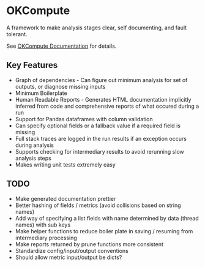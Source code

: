 # OKCompute
A framework to make analysis stages clear, self documenting, and fault tolerant.

See [OKCompute Documentation](http://okcompute.swiftnav.com/) for details.

## Key Features

 * Graph of dependencies - Can figure out minimum analysis for set of outputs, or diagnose missing inputs
 * Minimum Boilerplate
 * Human Readable Reports - Generates HTML documentation implicitly inferred from code and comprehensive reports of what occured during a run
 * Support for Pandas dataframes with column validation
 * Can specify optional fields or a fallback value if a required field is missing
 * Full stack traces are logged in the run results if an exception occurs during analysis
 * Supports checking for intermediary results to avoid rerunning slow analysis steps
 * Makes writing unit tests extremely easy

## TODO
 * Make generated documentation prettier
 * Better hashing of fields / metrics (avoid collisions based on string names)
 * Add way of specifying a list fields with name determined by data (thread names) with sub keys
 * Make helper functions to reduce boiler plate in saving / resuming from intermediary processing
 * Make reports returned by prune functions more consistent
 * Standardize config/input/output conventions
 * Should allow metric input/output be dicts?
